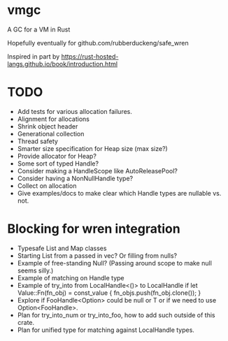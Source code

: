 # vmgc
 A GC for a VM in Rust

Hopefully eventually for github.com/rubberduckeng/safe_wren

Inspired in part by https://rust-hosted-langs.github.io/book/introduction.html

# TODO
* Add tests for various allocation failures.
* Alignment for allocations
* Shrink object header
* Generational collection
* Thread safety
* Smarter size specification for Heap size (max size?)
* Provide allocator for Heap?
* Some sort of typed Handle?
* Consider making a HandleScope like AutoReleasePool?
* Consider having a NonNullHandle type?
* Collect on allocation
* Give examples/docs to make clear which Handle types are nullable vs. not.

# Blocking for wren integration
* Typesafe List and Map classes
* Starting List from a passed in vec?  Or filling from nulls?
* Example of free-standing Null?  (Passing around scope to make null seems silly.)
* Example of matching on Handle type
* Example of try_into from LocalHandle<()> to LocalHandle<T>
    if let Value::Fn(fn_obj) = const_value {
        fn_objs.push(fn_obj.clone());
    }
* Explore if FooHandle<Option<T>> could be null or T or if we need to use Option<FooHandle<T>>.
* Plan for try_into_num or try_into_foo, how to add such outside of this crate.
* Plan for unified type for matching against LocalHandle types.